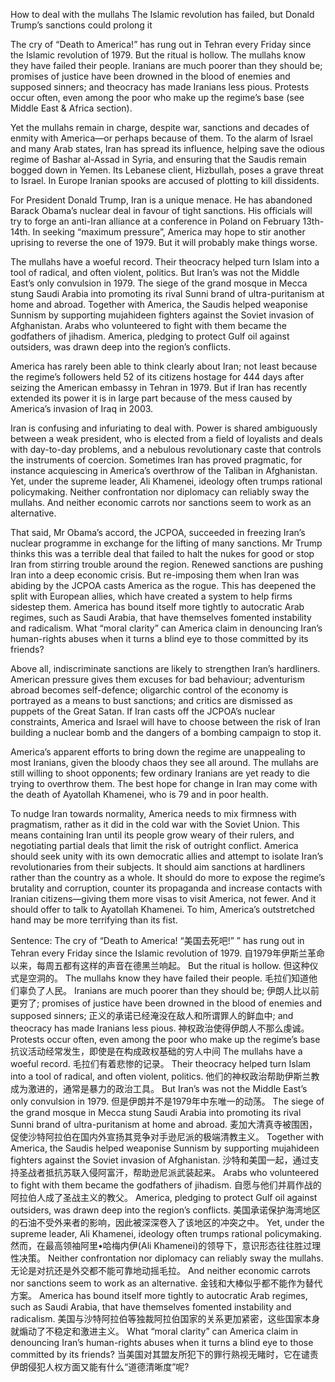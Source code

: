 How to deal with the mullahs
The Islamic revolution has failed, but Donald Trump’s sanctions could prolong it

The cry of “Death to America!” has rung out in Tehran every Friday since the Islamic revolution of 1979. But the ritual is hollow. The mullahs know they have failed their people. Iranians are much poorer than they should be; promises of justice have been drowned in the blood of enemies and supposed sinners; and theocracy has made Iranians less pious. Protests occur often, even among the poor who make up the regime’s base (see Middle East & Africa section).

Yet the mullahs remain in charge, despite war, sanctions and decades of enmity with America—or perhaps because of them. To the alarm of Israel and many Arab states, Iran has spread its influence, helping save the odious regime of Bashar al-Assad in Syria, and ensuring that the Saudis remain bogged down in Yemen. Its Lebanese client, Hizbullah, poses a grave threat to Israel. In Europe Iranian spooks are accused of plotting to kill dissidents.

For President Donald Trump, Iran is a unique menace. He has abandoned Barack Obama’s nuclear deal in favour of tight sanctions. His officials will try to forge an anti-Iran alliance at a conference in Poland on February 13th-14th. In seeking “maximum pressure”, America may hope to stir another uprising to reverse the one of 1979. But it will probably make things worse.

The mullahs have a woeful record. Their theocracy helped turn Islam into a tool of radical, and often violent, politics. But Iran’s was not the Middle East’s only convulsion in 1979. The siege of the grand mosque in Mecca stung Saudi Arabia into promoting its rival Sunni brand of ultra-puritanism at home and abroad. Together with America, the Saudis helped weaponise Sunnism by supporting mujahideen fighters against the Soviet invasion of Afghanistan. Arabs who volunteered to fight with them became the godfathers of jihadism. America, pledging to protect Gulf oil against outsiders, was drawn deep into the region’s conflicts.

America has rarely been able to think clearly about Iran; not least because the regime’s followers held 52 of its citizens hostage for 444 days after seizing the American embassy in Tehran in 1979. But if Iran has recently extended its power it is in large part because of the mess caused by America’s invasion of Iraq in 2003.

Iran is confusing and infuriating to deal with. Power is shared ambiguously between a weak president, who is elected from a field of loyalists and deals with day-to-day problems, and a nebulous revolutionary caste that controls the instruments of coercion. Sometimes Iran has proved pragmatic, for instance acquiescing in America’s overthrow of the Taliban in Afghanistan. Yet, under the supreme leader, Ali Khamenei, ideology often trumps rational policymaking. Neither confrontation nor diplomacy can reliably sway the mullahs. And neither economic carrots nor sanctions seem to work as an alternative.

That said, Mr Obama’s accord, the JCPOA, succeeded in freezing Iran’s nuclear programme in exchange for the lifting of many sanctions. Mr Trump thinks this was a terrible deal that failed to halt the nukes for good or stop Iran from stirring trouble around the region. Renewed sanctions are pushing Iran into a deep economic crisis. But re-imposing them when Iran was abiding by the JCPOA casts America as the rogue. This has deepened the split with European allies, which have created a system to help firms sidestep them. America has bound itself more tightly to autocratic Arab regimes, such as Saudi Arabia, that have themselves fomented instability and radicalism. What “moral clarity” can America claim in denouncing Iran’s human-rights abuses when it turns a blind eye to those committed by its friends?

Above all, indiscriminate sanctions are likely to strengthen Iran’s hardliners. American pressure gives them excuses for bad behaviour; adventurism abroad becomes self-defence; oligarchic control of the economy is portrayed as a means to bust sanctions; and critics are dismissed as puppets of the Great Satan. If Iran casts off the JCPOA’s nuclear constraints, America and Israel will have to choose between the risk of Iran building a nuclear bomb and the dangers of a bombing campaign to stop it.

America’s apparent efforts to bring down the regime are unappealing to most Iranians, given the bloody chaos they see all around. The mullahs are still willing to shoot opponents; few ordinary Iranians are yet ready to die trying to overthrow them. The best hope for change in Iran may come with the death of Ayatollah Khamenei, who is 79 and in poor health.

To nudge Iran towards normality, America needs to mix firmness with pragmatism, rather as it did in the cold war with the Soviet Union. This means containing Iran until its people grow weary of their rulers, and negotiating partial deals that limit the risk of outright conflict. America should seek unity with its own democratic allies and attempt to isolate Iran’s revolutionaries from their subjects. It should aim sanctions at hardliners rather than the country as a whole. It should do more to expose the regime’s brutality and corruption, counter its propaganda and increase contacts with Iranian citizens—giving them more visas to visit America, not fewer. And it should offer to talk to Ayatollah Khamenei. To him, America’s outstretched hand may be more terrifying than its fist.


Sentence:
The cry of “Death to America!
“美国去死吧!”
” has rung out in Tehran every Friday since the Islamic revolution of 1979.
自1979年伊斯兰革命以来，每周五都有这样的声音在德黑兰响起。
But the ritual is hollow.
但这种仪式是空洞的。
The mullahs know they have failed their people.
毛拉们知道他们辜负了人民。
Iranians are much poorer than they should be;
伊朗人比以前更穷了;
promises of justice have been drowned in the blood of enemies and supposed sinners;
正义的承诺已经淹没在敌人和所谓罪人的鲜血中;
and theocracy has made Iranians less pious.
神权政治使得伊朗人不那么虔诚。
Protests occur often, even among the poor who make up the regime’s base
抗议活动经常发生，即使是在构成政权基础的穷人中间
The mullahs have a woeful record.
毛拉们有着悲惨的记录。
Their theocracy helped turn Islam into a tool of radical, and often violent, politics.
他们的神权政治帮助伊斯兰教成为激进的，通常是暴力的政治工具。
But Iran’s was not the Middle East’s only convulsion in 1979.
但是伊朗并不是1979年中东唯一的动荡。
The siege of the grand mosque in Mecca stung Saudi Arabia into promoting its rival Sunni brand of ultra-puritanism at home and abroad.
麦加大清真寺被围困，促使沙特阿拉伯在国内外宣扬其竞争对手逊尼派的极端清教主义。
Together with America, the Saudis helped weaponise Sunnism by supporting mujahideen fighters against the Soviet invasion of Afghanistan.
沙特和美国一起，通过支持圣战者抵抗苏联入侵阿富汗，帮助逊尼派武装起来。
Arabs who volunteered to fight with them became the godfathers of jihadism.
自愿与他们并肩作战的阿拉伯人成了圣战主义的教父。
America, pledging to protect Gulf oil against outsiders, was drawn deep into the region’s conflicts.
美国承诺保护海湾地区的石油不受外来者的影响，因此被深深卷入了该地区的冲突之中。
Yet, under the supreme leader, Ali Khamenei, ideology often trumps rational policymaking.
然而，在最高领袖阿里•哈梅内伊(Ali Khamenei)的领导下，意识形态往往胜过理性决策。
Neither confrontation nor diplomacy can reliably sway the mullahs.
无论是对抗还是外交都不能可靠地动摇毛拉。
And neither economic carrots nor sanctions seem to work as an alternative.
金钱和大棒似乎都不能作为替代方案。
America has bound itself more tightly to autocratic Arab regimes, such as Saudi Arabia, that have themselves fomented instability and radicalism.
美国与沙特阿拉伯等独裁阿拉伯国家的关系更加紧密，这些国家本身就煽动了不稳定和激进主义。
What “moral clarity” can America claim in denouncing Iran’s human-rights abuses when it turns a blind eye to those committed by its friends?
当美国对其盟友所犯下的罪行熟视无睹时，它在谴责伊朗侵犯人权方面又能有什么“道德清晰度”呢?